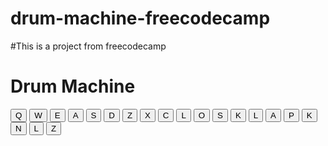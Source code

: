# drum-machine-freecodecamp
#This is a project from freecodecamp
<script src="https://cdn.freecodecamp.org/testable-projects-fcc/v1/bundle.js"></script>

<!-- 

Hello Camper!

For now, the test suite only works in Chrome! Please read the README below in the JS Editor before beginning. Feel free to delete this message once you have read it. Good luck and Happy Coding! 

- The freeCodeCamp Team 

-->
<!doctype html>
<html lang="en">
 <head>
    <title>Drum Machine</title>
  </head>
<body>
    <div class="container" id="drum-machine">
      <h1 class="text-center">Drum Machine</h1>
      <div id="display"></div>
      <button class="drum-pad btn btn-block btn-primary" id="drum-0">
        Q
         <audio src="./clip/" class="clip" id="Q">
      </button>
      <button class="drum-pad btn btn-block btn-primary" id="drum-1">
        W
        <audio src="./clip/" class="clip" id="W">
      </button>
      <button class="drum-pad btn btn-block btn-primary" id="drum-2">
        E
        <audio src="./clip/" class="clip" id="E">
      </button>
      <button class="drum-pad btn btn-block btn-primary" id="drum-3">
        A
        <audio src="./clip/" class="clip" id="A">
      </button>
      <button class="drum-pad btn btn-block btn-primary" id="drum-4">
        S
        <audio src="./clip/" class="clip" id="S">
      </button>
      <button class="drum-pad btn btn-block btn-primary" id="drum-5">
        D
        <audio src="./clip/" class="clip" id="D">
      </button>
       <button class="drum-pad btn btn-block btn-primary" id="drum-6">
        Z
        <audio src="./clip/" class="clip" id="Z">
      </button>
       <button class="drum-pad btn btn-block btn-primary" id="drum-7">
        X
        <audio src="./clip/" class="clip" id="X">
      </button>
      <button class="drum-pad btn btn-block btn-primary" id="drum-8">
        C
        <audio src="./clip/" class="clip" id="C">
      </button>
        <button class="drum-pad btn btn-block btn-primary" id="drum-8">
        L
        <audio src="./clip/" class="clip" id="L">
      </button>
        <button class="drum-pad btn btn-block btn-primary" id="drum-8">
        O
        <audio src="./clip/" class="clip" id="O">
      </button>
       <button class="drum-pad btn btn-block btn-primary" id="drum-8">
        S
        <audio src="./clip/" class="clip" id="S">
      </button>
       <button class="drum-pad btn btn-block btn-primary" id="drum-8">
        K
        <audio src="./clip/" class="clip" id="K">
      </button>
        <button class="drum-pad btn btn-block btn-primary" id="drum-8">
        L
        <audio src="./clip/" class="clip" id="L">
      </button>
       <button class="drum-pad btn btn-block btn-primary" id="drum-8">
        A
        <audio src="./clip/" class="clip" id="A">
      </button>
       <button class="drum-pad btn btn-block btn-primary" id="drum-8">
        P
        <audio src="./clip/" class="clip" id="P">
      </button>
      <button class="drum-pad btn btn-block btn-primary" id="drum-8">
        K
        <audio src="./clip/" class="clip" id="P">
      </button>
      <button class="drum-pad btn btn-block btn-primary" id="drum-8">
        N
        <audio src="./clip/" class="clip" id="P">
      </button> 
      <button class="drum-pad btn btn-block btn-primary" id="drum-8">
        L
        <audio src="./clip/" class="clip" id="P">
      </button>
      <button class="drum-pad btn btn-block btn-primary" id="drum-8">
        Z
        <audio src="./clip/" class="clip" id="P">
      </button>
      

